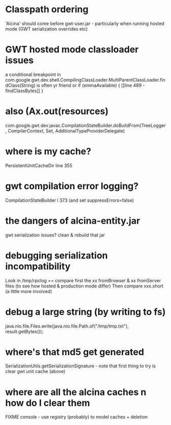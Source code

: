 # Classpath ordering
'Alcina' should come before gwt-user.jar - particularly when running hosted mode (GWT serialization overrides etc)

# GWT hosted mode classloader issues
a conditional breakpoint in com.google.gwt.dev.shell.CompilingClassLoader.MultiParentClassLoader.findClass(String) is often yr friend
or if (emmaAvailable) { [[line 489 - findClassBytes]] }

# also (Ax.out(resources)
com.google.gwt.dev.javac.CompilationStateBuilder.doBuildFrom(TreeLogger, CompilerContext, Set<Resource>, AdditionalTypeProviderDelegate)

# where is my cache?
PersistentUnitCacheDir line 355

# gwt compilation error logging?
CompilationStateBuilder l 373 
(and set suppressErrors=false)

# the dangers of alcina-entity.jar
gwt serialization issues? clean & rebuild that jar

# debugging serialization incompatibility
Look in /tmp/rpclog == compare first the xx fromBrowser & xx fromServer files (to see how hosted & production mode differ)
Then compare xxx.short (a little more involved)

# debug a large string (by writing to fs)
java.nio.file.Files.write(java.nio.file.Path.of("/tmp/tmp.txt"), result.getBytes());

# where's that md5 get generated
SerializationUtils.getSerializationSignature
	- note that first thing to try is clear gwt unit cache (above)
	
# where are all the alcina caches n how do I clear them
FIXME console - use registry (probably) to model caches + deletion

